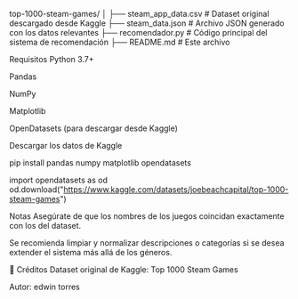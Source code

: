 top-1000-steam-games/
│
├── steam_app_data.csv       # Dataset original descargado desde Kaggle
├── steam_data.json          # Archivo JSON generado con los datos relevantes
├── recomendador.py          # Código principal del sistema de recomendación
├── README.md                # Este archivo


Requisitos
Python 3.7+

Pandas

NumPy

Matplotlib

OpenDatasets (para descargar desde Kaggle)



Descargar los datos de Kaggle

pip install pandas numpy matplotlib opendatasets

import opendatasets as od
od.download("https://www.kaggle.com/datasets/joebeachcapital/top-1000-steam-games")


 Notas
Asegúrate de que los nombres de los juegos coincidan exactamente con los del dataset.

Se recomienda limpiar y normalizar descripciones o categorías si se desea extender el sistema más allá de los géneros.

📖 Créditos
Dataset original de Kaggle: Top 1000 Steam Games

Autor: edwin torres

